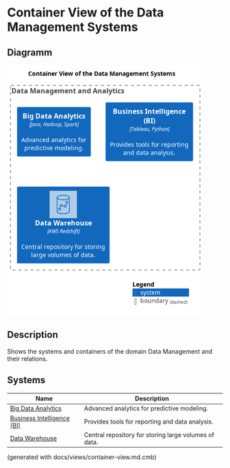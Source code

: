 # Container View of the Data Management Systems

## Diagramm
![Container View of the Data Management Systems](../../mybank/data-management/container-view.png)

## Description
Shows the systems and containers of the domain Data Management and their relations.
## Systems
| Name | Description |
|---|---|
| [Big Data Analytics](../../mybank/data-management/big-data-analytics-system.md) | Advanced analytics for predictive modeling. |
| [Business Intelligence (BI)](../../mybank/data-management/business-intelligence-system.md) | Provides tools for reporting and data analysis. |
| [Data Warehouse](../../mybank/data-management/data-warehouse-system.md) | Central repository for storing large volumes of data. |


(generated with docs/views/container-view.md.cmb)
